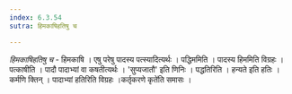 ```yaml
---
index: 6.3.54
sutra: हिमकाषिहतिषु च

---
```

_हिमकाषिहतिषु च_ - हिमकाषि । एषु परेषु पादस्य पत्स्यादित्यर्थः । पद्धिममिति । पादस्य हिममिति विग्रहः । पत्काषीति । पादौ पादाभ्यां वा कषतीत्यर्थः । 'सुप्यजातौ' इति णिनिः । पद्धतिरिति । हन्यते इति हतिः । कर्मणि क्तिन् । पादाभ्यां हतिरिति विग्रहः ।कर्तृकरणे कृते॑ति समासः । 